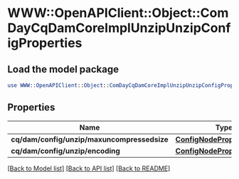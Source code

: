 # WWW::OpenAPIClient::Object::ComDayCqDamCoreImplUnzipUnzipConfigProperties

## Load the model package
```perl
use WWW::OpenAPIClient::Object::ComDayCqDamCoreImplUnzipUnzipConfigProperties;
```

## Properties
Name | Type | Description | Notes
------------ | ------------- | ------------- | -------------
**cq/dam/config/unzip/maxuncompressedsize** | [**ConfigNodePropertyInteger**](ConfigNodePropertyInteger.md) |  | [optional] 
**cq/dam/config/unzip/encoding** | [**ConfigNodePropertyString**](ConfigNodePropertyString.md) |  | [optional] 

[[Back to Model list]](../README.md#documentation-for-models) [[Back to API list]](../README.md#documentation-for-api-endpoints) [[Back to README]](../README.md)


